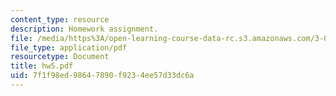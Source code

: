 ```yaml
---
content_type: resource
description: Homework assignment.
file: /media/https%3A/open-learning-course-data-rc.s3.amazonaws.com/3-052-nanomechanics-of-materials-and-biomaterials-spring-2007/7f1f98ed98647890f9234ee57d33dc6a_hw5.pdf
file_type: application/pdf
resourcetype: Document
title: hw5.pdf
uid: 7f1f98ed-9864-7890-f923-4ee57d33dc6a
---
```

